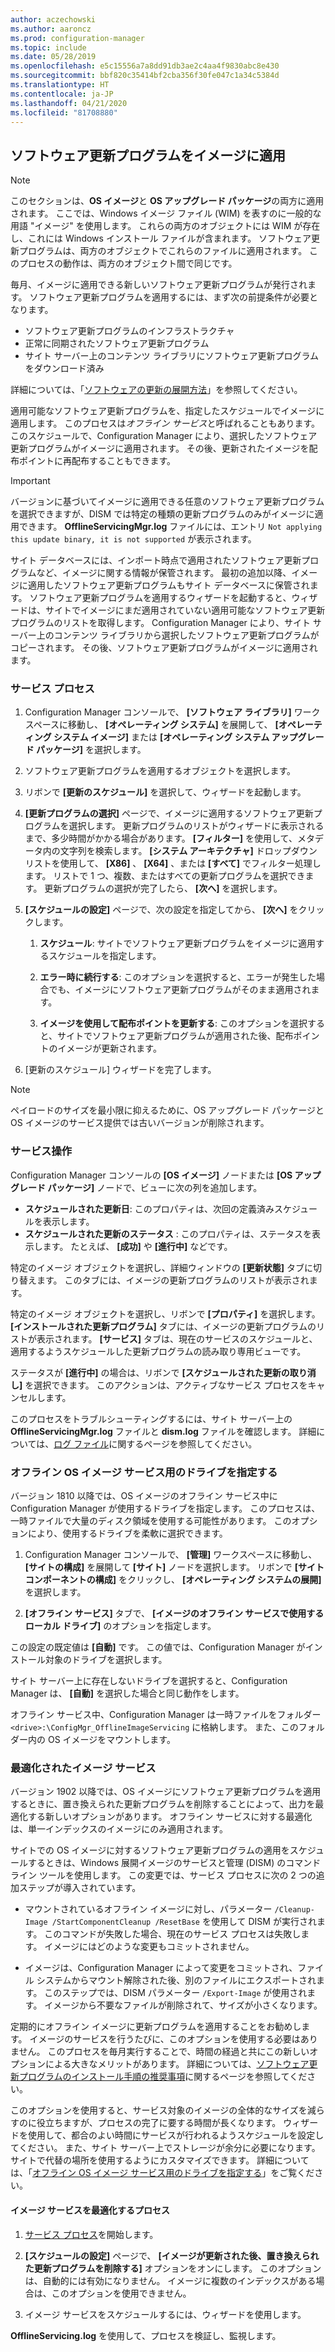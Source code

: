 ```yaml
---
author: aczechowski
ms.author: aaroncz
ms.prod: configuration-manager
ms.topic: include
ms.date: 05/28/2019
ms.openlocfilehash: e5c15556a7a8dd91db3ae2c4aa4f9830abc8e430
ms.sourcegitcommit: bbf820c35414bf2cba356f30fe047c1a34c5384d
ms.translationtype: HT
ms.contentlocale: ja-JP
ms.lasthandoff: 04/21/2020
ms.locfileid: "81708880"
---
```

## <a name="apply-software-updates-to-an-image"></a><a name="BKMK_OSImagesApplyUpdates"></a> ソフトウェア更新プログラムをイメージに適用

> [!Note]  
> このセクションは、**OS イメージ**と **OS アップグレード パッケージ**の両方に適用されます。 ここでは、Windows イメージ ファイル (WIM) を表すのに一般的な用語 "イメージ" を使用します。 これらの両方のオブジェクトには WIM が存在し、これには Windows インストール ファイルが含まれます。 ソフトウェア更新プログラムは、両方のオブジェクトでこれらのファイルに適用されます。 このプロセスの動作は、両方のオブジェクト間で同じです。  

毎月、イメージに適用できる新しいソフトウェア更新プログラムが発行されます。 ソフトウェア更新プログラムを適用するには、まず次の前提条件が必要となります。

- ソフトウェア更新プログラムのインフラストラクチャ  
- 正常に同期されたソフトウェア更新プログラム  
- サイト サーバー上のコンテンツ ライブラリにソフトウェア更新プログラムをダウンロード済み  

詳細については、「[ソフトウェアの更新の展開方法](../../../sum/deploy-use/deploy-software-updates.md)」を参照してください。  

適用可能なソフトウェア更新プログラムを、指定したスケジュールでイメージに適用します。 このプロセスは*オフライン サービス*と呼ばれることもあります。 このスケジュールで、Configuration Manager により、選択したソフトウェア更新プログラムがイメージに適用されます。 その後、更新されたイメージを配布ポイントに再配布することもできます。

> [!Important]  
> バージョンに基づいてイメージに適用できる任意のソフトウェア更新プログラムを選択できますが、DISM では特定の種類の更新プログラムのみがイメージに適用できます。 **OfflineServicingMgr.log** ファイルには、エントリ `Not applying this update binary, it is not supported` が表示されます。<!-- SCCMDocs issue 1324 -->

サイト データベースには、インポート時点で適用されたソフトウェア更新プログラムなど、イメージに関する情報が保管されます。 最初の追加以降、イメージに適用したソフトウェア更新プログラムもサイト データベースに保管されます。 ソフトウェア更新プログラムを適用するウィザードを起動すると、ウィザードは、サイトでイメージにまだ適用されていない適用可能なソフトウェア更新プログラムのリストを取得します。 Configuration Manager により、サイト サーバー上のコンテンツ ライブラリから選択したソフトウェア更新プログラムがコピーされます。 その後、ソフトウェア更新プログラムがイメージに適用されます。  

### <a name="servicing-process"></a>サービス プロセス

1. Configuration Manager コンソールで、 **[ソフトウェア ライブラリ]** ワークスペースに移動し、 **[オペレーティング システム]** を展開して、 **[オペレーティング システム イメージ]** または **[オペレーティング システム アップグレード パッケージ]** を選択します。  

2. ソフトウェア更新プログラムを適用するオブジェクトを選択します。  

3. リボンで **[更新のスケジュール]** を選択して、ウィザードを起動します。  

4. **[更新プログラムの選択]** ページで、イメージに適用するソフトウェア更新プログラムを選択します。 更新プログラムのリストがウィザードに表示されるまで、多少時間がかかる場合があります。 **[フィルター]** を使用して、メタデータ内の文字列を検索します。 **[システム アーキテクチャ]** ドロップダウン リストを使用して、 **[X86]** 、 **[X64]** 、または **[すべて]** でフィルター処理します。 リストで 1 つ、複数、またはすべての更新プログラムを選択できます。 更新プログラムの選択が完了したら、 **[次へ]** を選択します。  

5. **[スケジュールの設定]** ページで、次の設定を指定してから、 **[次へ]** をクリックします。  

    1. **スケジュール**: サイトでソフトウェア更新プログラムをイメージに適用するスケジュールを指定します。  

    2. **エラー時に続行する**: このオプションを選択すると、エラーが発生した場合でも、イメージにソフトウェア更新プログラムがそのまま適用されます。  

    3. **イメージを使用して配布ポイントを更新する**: このオプションを選択すると、サイトでソフトウェア更新プログラムが適用された後、配布ポイントのイメージが更新されます。  

6. [更新のスケジュール] ウィザードを完了します。  

> [!NOTE]  
> ペイロードのサイズを最小限に抑えるために、OS アップグレード パッケージと OS イメージのサービス提供では古いバージョンが削除されます。  

### <a name="servicing-operations"></a>サービス操作

Configuration Manager コンソールの **[OS イメージ]** ノードまたは **[OS アップグレード パッケージ]** ノードで、ビューに次の列を追加します。

- **スケジュールされた更新日**: このプロパティは、次回の定義済みスケジュールを表示します。  
- **スケジュールされた更新のステータス** : このプロパティは、ステータスを表示します。 たとえば、 **[成功]** や **[進行中]** などです。  

特定のイメージ オブジェクトを選択し、詳細ウィンドウの **[更新状態]** タブに切り替えます。 このタブには、イメージの更新プログラムのリストが表示されます。

特定のイメージ オブジェクトを選択し、リボンで **[プロパティ]** を選択します。 **[インストールされた更新プログラム]** タブには、イメージの更新プログラムのリストが表示されます。 **[サービス]** タブは、現在のサービスのスケジュールと、適用するようスケジュールした更新プログラムの読み取り専用ビューです。

ステータスが **[進行中]** の場合は、リボンで **[スケジュールされた更新の取り消し]** を選択できます。 このアクションは、アクティブなサービス プロセスをキャンセルします。

このプロセスをトラブルシューティングするには、サイト サーバー上の **OfflineServicingMgr.log** ファイルと **dism.log** ファイルを確認します。 詳細については、[ログ ファイル](../../../core/plan-design/hierarchy/log-files.md)に関するページを参照してください。

### <a name="specify-the-drive-for-offline-os-image-servicing"></a><a name="bkmk_servicing-drive"></a> オフライン OS イメージ サービス用のドライブを指定する

<!--1358924-->

バージョン 1810 以降では、OS イメージのオフライン サービス中に Configuration Manager が使用するドライブを指定します。 このプロセスは、一時ファイルで大量のディスク領域を使用する可能性があります。 このオプションにより、使用するドライブを柔軟に選択できます。

1. Configuration Manager コンソールで、 **[管理]** ワークスペースに移動し、 **[サイトの構成]** を展開して **[サイト]** ノードを選択します。 リボンで **[サイト コンポーネントの構成]** をクリックし、 **[オペレーティング システムの展開]** を選択します。  

2. **[オフライン サービス]** タブで、 **[イメージのオフライン サービスで使用するローカル ドライブ]** のオプションを指定します。  

この設定の既定値は **[自動]** です。 この値では、Configuration Manager がインストール対象のドライブを選択します。

サイト サーバー上に存在しないドライブを選択すると、Configuration Manager は、 **[自動]** を選択した場合と同じ動作をします。

オフライン サービス中、Configuration Manager は一時ファイルをフォルダー `<drive>:\ConfigMgr_OfflineImageServicing` に格納します。 また、このフォルダー内の OS イメージをマウントします。

### <a name="optimized-image-servicing"></a><a name="bkmk_resetbase"></a> 最適化されたイメージ サービス

<!--3555951-->

バージョン 1902 以降では、OS イメージにソフトウェア更新プログラムを適用するときに、置き換えられた更新プログラムを削除することによって、出力を最適化する新しいオプションがあります。 オフライン サービスに対する最適化は、単一インデックスのイメージにのみ適用されます。

サイトでの OS イメージに対するソフトウェア更新プログラムの適用をスケジュールするときは、Windows 展開イメージのサービスと管理 (DISM) のコマンド ライン ツールを使用します。 この変更では、サービス プロセスに次の 2 つの追加ステップが導入されています。  

- マウントされているオフライン イメージに対し、パラメーター `/Cleanup-Image /StartComponentCleanup /ResetBase` を使用して DISM が実行されます。 このコマンドが失敗した場合、現在のサービス プロセスは失敗します。 イメージにはどのような変更もコミットされません。  

- イメージは、Configuration Manager によって変更をコミットされ、ファイル システムからマウント解除された後、別のファイルにエクスポートされます。 このステップでは、DISM パラメーター `/Export-Image` が使用されます。 イメージから不要なファイルが削除されて、サイズが小さくなります。  

定期的にオフライン イメージに更新プログラムを適用することをお勧めします。 イメージのサービスを行うたびに、このオプションを使用する必要はありません。 このプロセスを毎月実行することで、時間の経過と共にこの新しいオプションによる大きなメリットがあります。 詳細については、[ソフトウェア更新プログラムのインストール手順の推奨事項](../../understand/install-software-updates.md#recommendations)に関するページを参照してください。

このオプションを使用すると、サービス対象のイメージの全体的なサイズを減らすのに役立ちますが、プロセスの完了に要する時間が長くなります。 ウィザードを使用して、都合のよい時間にサービスが行われるようスケジュールを設定してください。 また、サイト サーバー上でストレージが余分に必要になります。 サイトで代替の場所を使用するようにカスタマイズできます。 詳細については、「[オフライン OS イメージ サービス用のドライブを指定する](#bkmk_servicing-drive)」をご覧ください。

#### <a name="process-to-optimize-image-servicing"></a>イメージ サービスを最適化するプロセス

1. [サービス プロセス](#servicing-process)を開始します。  

2. **[スケジュールの設定]** ページで、 **[イメージが更新された後、置き換えられた更新プログラムを削除する]** オプションをオンにします。 このオプションは、自動的には有効になりません。 イメージに複数のインデックスがある場合は、このオプションを使用できません。  

3. イメージ サービスをスケジュールするには、ウィザードを使用します。  

**OfflineServicing.log** を使用して、プロセスを検証し、監視します。
